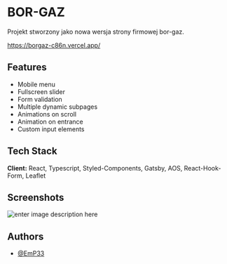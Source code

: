 
# BOR-GAZ

Projekt stworzony jako nowa wersja strony firmowej bor-gaz.

https://borgaz-c86n.vercel.app/

## Features

- Mobile menu
- Fullscreen slider
- Form validation
- Multiple dynamic subpages
- Animations on scroll
- Animation on entrance
- Custom input elements

## Tech Stack

**Client:** React, Typescript, Styled-Components, Gatsby, AOS, React-Hook-Form, Leaflet

## Screenshots
![enter image description here](https://res.cloudinary.com/dtbemnmn4/image/upload/v1664816972/github/borgaz_kujpml.png)


## Authors

- [@EmP33](https://github.com/EmP33)
